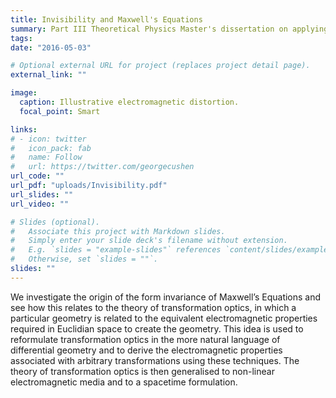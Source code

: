 ```yaml
---
title: Invisibility and Maxwell's Equations
summary: Part III Theoretical Physics Master's dissertation on applying differential geometry to Maxwell's Equations to determine the electomagnetic properties required for invisibility cloaking.
tags:
date: "2016-05-03"

# Optional external URL for project (replaces project detail page).
external_link: ""

image:
  caption: Illustrative electromagnetic distortion.
  focal_point: Smart

links:
# - icon: twitter
#   icon_pack: fab
#   name: Follow
#   url: https://twitter.com/georgecushen
url_code: ""
url_pdf: "uploads/Invisibility.pdf"
url_slides: ""
url_video: ""

# Slides (optional).
#   Associate this project with Markdown slides.
#   Simply enter your slide deck's filename without extension.
#   E.g. `slides = "example-slides"` references `content/slides/example-slides.md`.
#   Otherwise, set `slides = ""`.
slides: ""
---
```


We investigate the origin of the form invariance of Maxwell’s Equations and see how this relates to the theory of transformation optics, in which a particular geometry is related to the equivalent electromagnetic properties required in Euclidian space to create the geometry. This idea is used to reformulate transformation optics in the more natural language of differential geometry and to derive the electromagnetic properties associated with arbitrary transformations using these techniques. The theory of transformation optics is then generalised to non-linear electromagnetic media and to a spacetime formulation.